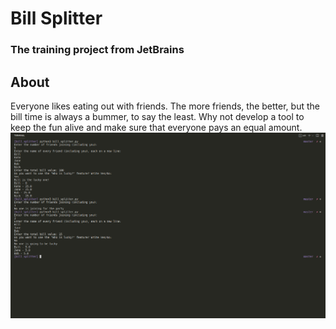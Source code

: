 # Bill Splitter
### The training project from JetBrains
## About
Everyone likes eating out with friends. The more friends, the better, but the bill time is always a bummer, to say the least. Why not develop a tool to keep the fun alive and make sure that everyone pays an equal amount.
![screen](https://github.com/Marina-28/bill_splitter/blob/master/img/screen.png)
